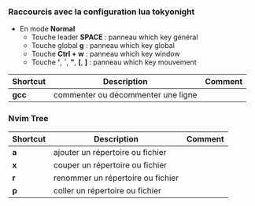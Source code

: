 ### Raccourcis avec la configuration lua tokyonight

- En mode **Normal**
  - Touche leader **SPACE** : panneau which key général
  - Touche global **g** :  panneau which key global
  - Touche **Ctrl + w** : panneau which key window
  - Touche **'**, **`**, **"**, **[**, **]**  : panneau which key mouvement

| Shortcut      | Description                                 | Comment |
|---------------|---------------------------------------------|---------|
| **gcc**       | commenter ou décommenter une ligne          |         |

### Nvim Tree

| Shortcut      | Description                                 | Comment |
|---------------|---------------------------------------------|---------|
| **a**         | ajouter un répertoire ou fichier            |         |
| **x**         | couper un répertoire ou fichier             |         |
| **r**         | renommer un répertoire ou fichier           |         |
| **p**         | coller un répertoire ou fichier             |         |





